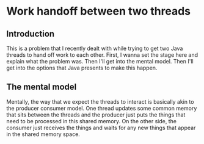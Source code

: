 # Work handoff between two threads

## Introduction

This is a problem that I recently dealt with while trying to get two Java threads to hand off work to each other. First, I wanna set the stage here and explain what the problem was. Then I'll get into the mental model. Then I'll get into the options that Java presents to make this happen.

## The mental model

Mentally, the way that we expect the threads to interact is basically akin to the producer consumer model. One thread updates some common memory that sits between the threads and the producer just puts the things that need to be processed in this shared memory. On the other side, the consumer just receives the things and waits for any new things that appear in the shared memory space.
